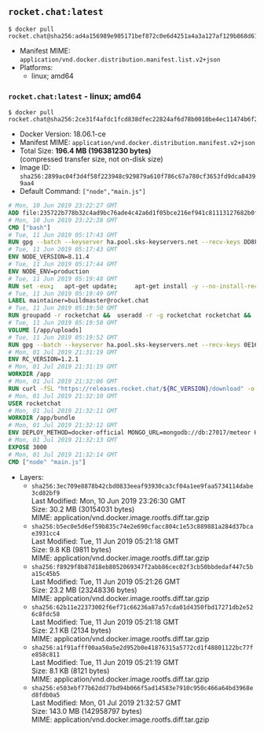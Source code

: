 ## `rocket.chat:latest`

```console
$ docker pull rocket.chat@sha256:ad4a156989e905171bef872c0e6d4251a4a3a127af129b868d61f85f91707d90
```

-	Manifest MIME: `application/vnd.docker.distribution.manifest.list.v2+json`
-	Platforms:
	-	linux; amd64

### `rocket.chat:latest` - linux; amd64

```console
$ docker pull rocket.chat@sha256:2ce31f4afdc1fcd838dfec22824af6d78b0010be4ec11474b6f26ab2000b3d0c
```

-	Docker Version: 18.06.1-ce
-	Manifest MIME: `application/vnd.docker.distribution.manifest.v2+json`
-	Total Size: **196.4 MB (196381230 bytes)**  
	(compressed transfer size, not on-disk size)
-	Image ID: `sha256:2899ac04f3d4f58f223948c929879a610f786c67a780cf3653fd9dca84399aa4`
-	Default Command: `["node","main.js"]`

```dockerfile
# Mon, 10 Jun 2019 23:22:27 GMT
ADD file:235722b778b32c4ad9bc76ade4c42a6d1f05bce216ef941c81113127682b0f8f in / 
# Mon, 10 Jun 2019 23:22:28 GMT
CMD ["bash"]
# Tue, 11 Jun 2019 05:17:43 GMT
RUN gpg --batch --keyserver ha.pool.sks-keyservers.net --recv-keys DD8F2338BAE7501E3DD5AC78C273792F7D83545D
# Tue, 11 Jun 2019 05:17:43 GMT
ENV NODE_VERSION=8.11.4
# Tue, 11 Jun 2019 05:17:44 GMT
ENV NODE_ENV=production
# Tue, 11 Jun 2019 05:19:48 GMT
RUN set -eux; 	apt-get update; 	apt-get install -y --no-install-recommends ca-certificates curl; 	rm -rf /var/lib/apt/lists/*; 	curl -fsSLO --compressed "https://nodejs.org/dist/v$NODE_VERSION/node-v$NODE_VERSION-linux-x64.tar.gz"; 	curl -fsSLO --compressed "https://nodejs.org/dist/v$NODE_VERSION/SHASUMS256.txt.asc"; 	gpg --batch --decrypt --output SHASUMS256.txt SHASUMS256.txt.asc; 	grep " node-v$NODE_VERSION-linux-x64.tar.gz\$" SHASUMS256.txt | sha256sum -c -; 	tar -xf "node-v$NODE_VERSION-linux-x64.tar.gz" -C /usr/local --strip-components=1 --no-same-owner; 	rm "node-v$NODE_VERSION-linux-x64.tar.gz" SHASUMS256.txt.asc SHASUMS256.txt; 	npm cache clear --force
# Tue, 11 Jun 2019 05:19:49 GMT
LABEL maintainer=buildmaster@rocket.chat
# Tue, 11 Jun 2019 05:19:50 GMT
RUN groupadd -r rocketchat &&  useradd -r -g rocketchat rocketchat &&  mkdir -p /app/uploads &&  chown rocketchat.rocketchat /app/uploads
# Tue, 11 Jun 2019 05:19:50 GMT
VOLUME [/app/uploads]
# Tue, 11 Jun 2019 05:19:52 GMT
RUN gpg --batch --keyserver ha.pool.sks-keyservers.net --recv-keys 0E163286C20D07B9787EBE9FD7F9D0414FD08104
# Mon, 01 Jul 2019 21:31:19 GMT
ENV RC_VERSION=1.2.1
# Mon, 01 Jul 2019 21:31:19 GMT
WORKDIR /app
# Mon, 01 Jul 2019 21:32:06 GMT
RUN curl -fSL "https://releases.rocket.chat/${RC_VERSION}/download" -o rocket.chat.tgz &&  curl -fSL "https://releases.rocket.chat/${RC_VERSION}/asc" -o rocket.chat.tgz.asc &&  gpg --batch --verify rocket.chat.tgz.asc rocket.chat.tgz &&  tar zxvf rocket.chat.tgz &&  rm rocket.chat.tgz rocket.chat.tgz.asc &&  cd bundle/programs/server &&  npm install &&  npm cache clear --force &&  chown -R rocketchat:rocketchat /app
# Mon, 01 Jul 2019 21:32:10 GMT
USER rocketchat
# Mon, 01 Jul 2019 21:32:11 GMT
WORKDIR /app/bundle
# Mon, 01 Jul 2019 21:32:12 GMT
ENV DEPLOY_METHOD=docker-official MONGO_URL=mongodb://db:27017/meteor HOME=/tmp PORT=3000 ROOT_URL=http://localhost:3000 Accounts_AvatarStorePath=/app/uploads
# Mon, 01 Jul 2019 21:32:13 GMT
EXPOSE 3000
# Mon, 01 Jul 2019 21:32:14 GMT
CMD ["node" "main.js"]
```

-	Layers:
	-	`sha256:3ec709e8878b42cbd0833eeaf93930ca3cf04a1ee9faa5734114dabe3cd82bf9`  
		Last Modified: Mon, 10 Jun 2019 23:26:30 GMT  
		Size: 30.2 MB (30154031 bytes)  
		MIME: application/vnd.docker.image.rootfs.diff.tar.gzip
	-	`sha256:b5ec0e5d6ef59b835c74e2e690cfacc804c1e53c889881a284d37bcae3931cc4`  
		Last Modified: Tue, 11 Jun 2019 05:21:18 GMT  
		Size: 9.8 KB (9811 bytes)  
		MIME: application/vnd.docker.image.rootfs.diff.tar.gzip
	-	`sha256:f8929f8b87d18eb8052069347f2abb86cec02f3cb50bbdedaf447c5ba15c45b5`  
		Last Modified: Tue, 11 Jun 2019 05:21:26 GMT  
		Size: 23.2 MB (23248336 bytes)  
		MIME: application/vnd.docker.image.rootfs.diff.tar.gzip
	-	`sha256:62b11e22373002f6ef71c66236a87a57cda01d4350fbd17271db2e526c8fdc58`  
		Last Modified: Tue, 11 Jun 2019 05:21:18 GMT  
		Size: 2.1 KB (2134 bytes)  
		MIME: application/vnd.docker.image.rootfs.diff.tar.gzip
	-	`sha256:a1f91afff00aa50a5e2d952b0e41876315a5772cd1f48801122bc77fe858c811`  
		Last Modified: Tue, 11 Jun 2019 05:21:19 GMT  
		Size: 8.1 KB (8121 bytes)  
		MIME: application/vnd.docker.image.rootfs.diff.tar.gzip
	-	`sha256:e503ebf77b62dd77bd94b066f5ad14583e7910c950c466a64bd3968ed8fdb0a5`  
		Last Modified: Mon, 01 Jul 2019 21:32:57 GMT  
		Size: 143.0 MB (142958797 bytes)  
		MIME: application/vnd.docker.image.rootfs.diff.tar.gzip
